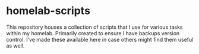 # homelab-scripts
This repository houses a collection of scripts that I use for various tasks within my homelab. Primarily created to ensure I have backups version control. I’ve made these available here in case others might find them useful as well.
